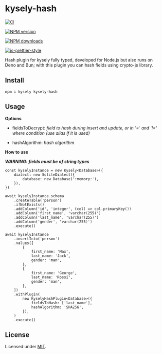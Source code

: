 
  

# kysely-hash

  

[![CI](https://github.com/alenap93/kysely-hash/actions/workflows/ci.yml/badge.svg)](https://github.com/alenap93/kysely-hash/actions/workflows/ci.yml)

[![NPM version](https://img.shields.io/npm/v/kysely-hash.svg?style=flat)](https://www.npmjs.com/package/kysely-hash)

[![NPM downloads](https://img.shields.io/npm/dm/kysely-hash.svg?style=flat)](https://www.npmjs.com/package/kysely-hash)

[![js-prettier-style](https://img.shields.io/badge/code%20style-prettier-brightgreen.svg?style=flat)](https://prettier.io/)

  

Hash plugin for kysely fully typed, developed for Node.js but also runs on Deno and Bun; with this plugin you can hash fields using crypto-js library.



## Install

```
npm i kysely kysely-hash
```

## Usage

**Options**

* fieldsToDecrypt: *field to hash during insert and update, or in '=' and '!=' where condition (use alias if it is used)*

* hashAlgorithm: *hash algorithm*


**How to use**

***WARNING: fields must be of string types***

    const kyselyInstance = new Kysely<Database>({
        dialect: new SqliteDialect({
            database: new Database(':memory:'),
        }),
    })

    await kyselyInstance.schema
        .createTable('person')
        .ifNotExists()
        .addColumn('id', 'integer', (col) => col.primaryKey())
        .addColumn('first_name', 'varchar(255)')
        .addColumn('last_name', 'varchar(255)')
        .addColumn('gender', 'varchar(255)')
        .execute()

    await kyselyInstance
        .insertInto('person')
        .values([
            {
                first_name: 'Max',
                last_name: 'Jack',
                gender: 'man',
            },
            {
                first_name: 'George',
                last_name: 'Rossi',
                gender: 'man',
            },
        ])
        .withPlugin(
            new KyselyHashPlugin<Database>({
                fieldsToHash: ['last_name'],
                hashAlgorithm: 'SHA256',
            }),
        )
        .execute() 

## License

  

Licensed under [MIT](./LICENSE).
